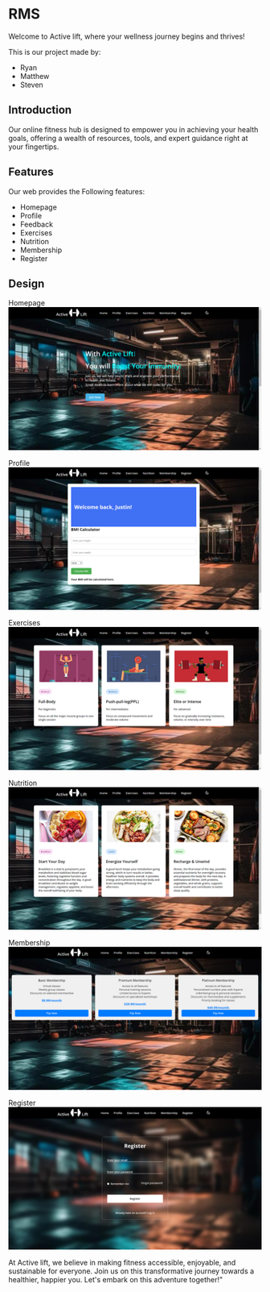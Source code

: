 # RMS

Welcome to Active lift, where your wellness journey begins and thrives! 

This is our project made by:
<ul>
    <li>Ryan</li>
    <li>Matthew</li>
    <li>Steven</li>
</ul>

## Introduction

Our online fitness hub is designed to empower you in achieving your health goals, offering a wealth of resources, tools, and expert guidance right at your fingertips.

## Features

Our web provides the Following features:
<ul>
    <li>Homepage</li>  
    <li>Profile </li>
    <li>Feedback</li>
    <li>Exercises</li>
    <li>Nutrition</li>
    <li>Membership</li>
    <li>Register</li>
</ul>

## Design
Homepage
<img src="images/Homepage.png">

Profile
<img src="images/ProfilePage.png">

Exercises
<img src="images/ExercisesPage.png">

Nutrition
<img src="images/NutritionPage.png">

Membership
<img src="images/MemebershipPAge.png">

Register
<img src="images/RegisterPage.png">

At Active lift, we believe in making fitness accessible, enjoyable, and sustainable for everyone. Join us on this transformative journey towards a healthier, happier you. Let's embark on this adventure together!"


